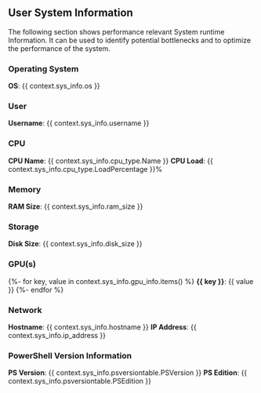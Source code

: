 ## User System Information
The following section shows performance relevant System runtime Information.
It can be used to identify potential bottlenecks and to optimize the performance of the system.
### Operating System
**OS**: {{ context.sys_info.os }}

### User
**Username**: {{ context.sys_info.username }}

### CPU
**CPU Name**: {{ context.sys_info.cpu_type.Name }}
**CPU Load**: {{ context.sys_info.cpu_type.LoadPercentage }}%

### Memory
**RAM Size**: {{ context.sys_info.ram_size }}

### Storage
**Disk Size**: {{ context.sys_info.disk_size }}

### GPU(s)
{%- for key, value in context.sys_info.gpu_info.items() %}
**{{ key }}**: {{ value }}
{%- endfor %}

### Network
**Hostname**: {{ context.sys_info.hostname }}
**IP Address**: {{ context.sys_info.ip_address }}

### PowerShell Version Information
**PS Version**: {{ context.sys_info.psversiontable.PSVersion }}
**PS Edition**: {{ context.sys_info.psversiontable.PSEdition }}
